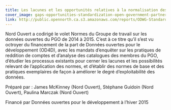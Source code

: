 ```yaml
---
title: Les lacunes et les opportunités relatives à la normalisation des catalogues de données ouvertes des membres du PGO (en anglais)
cover_image: gaps-opportunities-standardization-open-government-partnership.png
link: http://public.opennorth.ca.s3.amazonaws.com/reports/ODWG-Standards-1st-deliverable-Gaps-and-opportunities-for-standardization.pdf
---
```

Nord Ouvert a codirigé le volet Normes du Groupe de travail sur les données ouvertes du PGO de 2014 à 2015. C’est à ce titre qu’il s’est vu octroyer du financement de la part de Données ouvertes pour le développement (OD4D), avec les mandats d’enquêter sur les pratiques de reddition de comptes et d’analyse des catalogues des membres du PGO, d’étudier les processus existants pour cerner les lacunes et les possibilités relevant de l’application des normes, et d’établir des normes de base et des pratiques exemplaires de façon à améliorer le degré d’exploitabilité des données.

Préparé par : James McKinney (Nord Ouvert), Stéphane Guidoin (Nord Ouvert), Paulina Marczak (Nord Ouvert)

Financé par Données ouvertes pour le développement à l’hiver 2015
